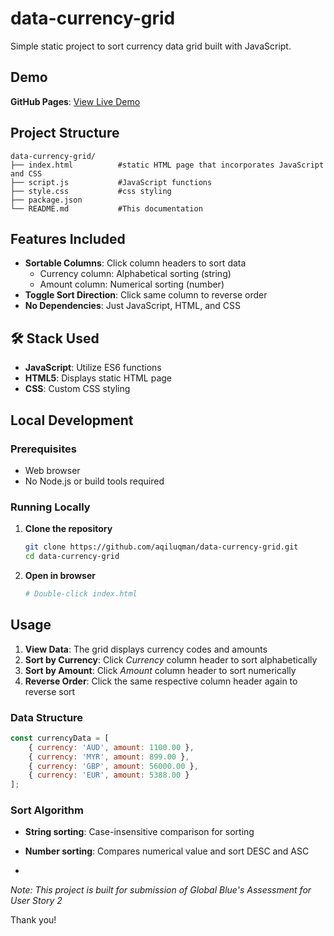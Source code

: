 # data-currency-grid
Simple static project to sort currency data grid built with JavaScript.

## Demo
**GitHub Pages**: [View Live Demo](https://aqiluqman.github.io/data-currency-grid/)

## Project Structure

```
data-currency-grid/
├── index.html          #static HTML page that incorporates JavaScript and CSS
├── script.js           #JavaScript functions
├── style.css           #css styling
├── package.json        
└── README.md           #This documentation
```

## Features Included

- **Sortable Columns**: Click column headers to sort data
  - Currency column: Alphabetical sorting (string)
  - Amount column: Numerical sorting (number)
- **Toggle Sort Direction**: Click same column to reverse order
- **No Dependencies**: Just JavaScript, HTML, and CSS

## 🛠️ Stack Used

- **JavaScript**: Utilize ES6 functions
- **HTML5**: Displays static HTML page
- **CSS**: Custom CSS styling

## Local Development

### Prerequisites
- Web browser
- No Node.js or build tools required

### Running Locally

1. **Clone the repository**
   ```bash
   git clone https://github.com/aqiluqman/data-currency-grid.git
   cd data-currency-grid
   ```

2. **Open in browser**
   ```bash
   # Double-click index.html

## Usage

1. **View Data**: The grid displays currency codes and amounts
2. **Sort by Currency**: Click *Currency* column header to sort alphabetically
3. **Sort by Amount**: Click *Amount* column header to sort numerically
4. **Reverse Order**: Click the same respective column header again to reverse sort

### Data Structure
```javascript
const currencyData = [
    { currency: 'AUD', amount: 1100.00 },
    { currency: 'MYR', amount: 899.00 },
    { currency: 'GBP', amount: 56000.00 },
    { currency: 'EUR', amount: 5388.00 }
];
```

### Sort Algorithm
- **String sorting**: Case-insensitive comparison for sorting
- **Number sorting**: Compares numerical value and sort DESC and ASC

-

_Note: This project is built for submission of Global Blue's Assessment for User Story 2_

Thank you!
